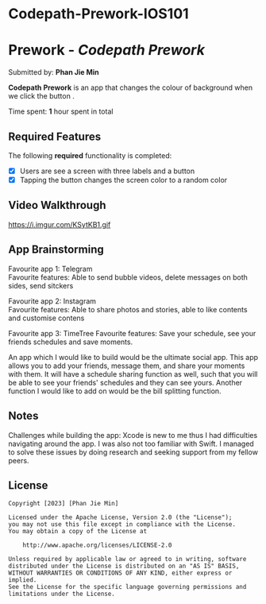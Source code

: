 # Codepath-Prework-IOS101

# Prework - *Codepath Prework*

Submitted by: **Phan Jie Min**

**Codepath Prework** is an app that changes the colour of background when we click the button .

Time spent: **1** hour spent in total

## Required Features

The following **required** functionality is completed:

- [x] Users are see a screen with three labels and a button
- [x] Tapping the button changes the screen color to a random color
 
## Video Walkthrough

https://i.imgur.com/KSytKB1.gif

## App Brainstorming
Favourite app 1: Telegram  
Favourite features: Able to send bubble videos, delete messages on both sides, send sitckers

Favourite app 2: Instagram  
Favourite features: Able to share photos and stories, able to like contents and customise contens

Favourite app 3: TimeTree
Favourite features: Save your schedule, see your friends schedules and save moments.

An app which I would like to build would be the ultimate social app. This app allows you to add your friends, message them, and share your moments with them. It will have a schedule sharing function as well, such that you will be able to see your friends' schedules and they can see yours. Another function I would like to add on would be the bill splitting function.

## Notes
Challenges while building the app: Xcode is new to me thus I had difficulties navigating around the app. I was also not too familiar with Swift. I managed to solve these issues by doing research and seeking support from my fellow peers.

## License

    Copyright [2023] [Phan Jie Min]

    Licensed under the Apache License, Version 2.0 (the "License");
    you may not use this file except in compliance with the License.
    You may obtain a copy of the License at

        http://www.apache.org/licenses/LICENSE-2.0

    Unless required by applicable law or agreed to in writing, software
    distributed under the License is distributed on an "AS IS" BASIS,
    WITHOUT WARRANTIES OR CONDITIONS OF ANY KIND, either express or implied.
    See the License for the specific language governing permissions and
    limitations under the License.

